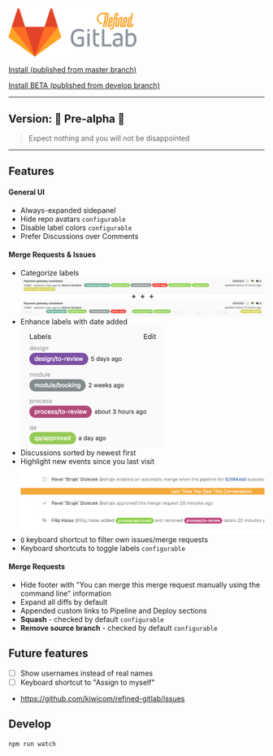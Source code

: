 <img src="./docs/assets/logo.png" alt="Refined GitLab" width="50%" />

[Install (published from master branch)](https://chrome.google.com/webstore/detail/pogpjdbfdfnmlegpbhdmlebognmbamko)

[Install BETA (published from develop branch)](https://chrome.google.com/webstore/detail/efkcgkiajnleoaejcecljhnkdmeokiif)

---

## Version: 🐣 Pre-alpha 🐣

> Expect nothing and you will not be disappointed

---

## Features

#### General UI
* Always-expanded sidepanel
* Hide repo avatars `configurable`
* Disable label colors `configurable`
* Prefer Discussions over Comments

#### Merge Requests & Issues
* Categorize labels
![](./docs/assets/categorize-labels.png)
* Enhance labels with date added
![](./docs/assets/enhanced-labels.png)
* Discussions sorted by newest first
* Highlight new events since you last visit
![](./docs/assets/last-visit.png)
* `Q` keyboard shortcut to filter own issues/merge requests
* Keyboard shortcuts to toggle labels `configurable`


#### Merge Requests
* Hide footer with "You can merge this merge request manually using the command line" information
* Expand all diffs by default
* Appended custom links to Pipeline and Deploy sections
* **Squash** - checked by default `configurable`
* **Remove source branch** - checked by default `configurable`

## Future features
* [ ] Show usernames instead of real names
* [ ] Keyboard shortcut to "Assign to myself"
* <https://github.com/kiwicom/refined-gitlab/issues>

## Develop

```
npm run watch
```
